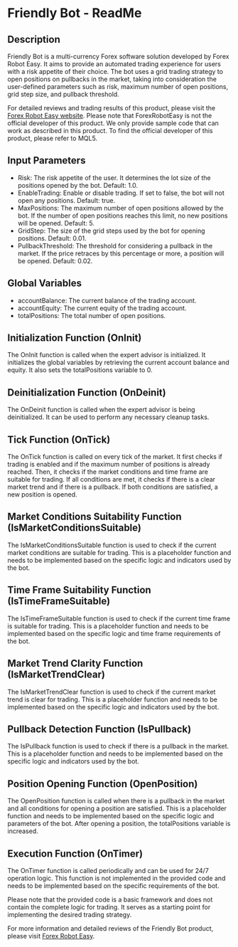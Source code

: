 # Friendly Bot - ReadMe

## Description
Friendly Bot is a multi-currency Forex software solution developed by Forex Robot Easy. It aims to provide an automated trading experience for users with a risk appetite of their choice. The bot uses a grid trading strategy to open positions on pullbacks in the market, taking into consideration the user-defined parameters such as risk, maximum number of open positions, grid step size, and pullback threshold.

For detailed reviews and trading results of this product, please visit the [Forex Robot Easy website](https://forexroboteasy.com/forex-robot-review/friendly-bot-review-a-multi-currency-forex-software-solution/). Please note that ForexRobotEasy is not the official developer of this product. We only provide sample code that can work as described in this product. To find the official developer of this product, please refer to MQL5.

## Input Parameters
- Risk: The risk appetite of the user. It determines the lot size of the positions opened by the bot. Default: 1.0.
- EnableTrading: Enable or disable trading. If set to false, the bot will not open any positions. Default: true.
- MaxPositions: The maximum number of open positions allowed by the bot. If the number of open positions reaches this limit, no new positions will be opened. Default: 5.
- GridStep: The size of the grid steps used by the bot for opening positions. Default: 0.01.
- PullbackThreshold: The threshold for considering a pullback in the market. If the price retraces by this percentage or more, a position will be opened. Default: 0.02.

## Global Variables
- accountBalance: The current balance of the trading account.
- accountEquity: The current equity of the trading account.
- totalPositions: The total number of open positions.

## Initialization Function (OnInit)
The OnInit function is called when the expert advisor is initialized. It initializes the global variables by retrieving the current account balance and equity. It also sets the totalPositions variable to 0.

## Deinitialization Function (OnDeinit)
The OnDeinit function is called when the expert advisor is being deinitialized. It can be used to perform any necessary cleanup tasks.

## Tick Function (OnTick)
The OnTick function is called on every tick of the market. It first checks if trading is enabled and if the maximum number of positions is already reached. Then, it checks if the market conditions and time frame are suitable for trading. If all conditions are met, it checks if there is a clear market trend and if there is a pullback. If both conditions are satisfied, a new position is opened.

## Market Conditions Suitability Function (IsMarketConditionsSuitable)
The IsMarketConditionsSuitable function is used to check if the current market conditions are suitable for trading. This is a placeholder function and needs to be implemented based on the specific logic and indicators used by the bot.

## Time Frame Suitability Function (IsTimeFrameSuitable)
The IsTimeFrameSuitable function is used to check if the current time frame is suitable for trading. This is a placeholder function and needs to be implemented based on the specific logic and time frame requirements of the bot.

## Market Trend Clarity Function (IsMarketTrendClear)
The IsMarketTrendClear function is used to check if the current market trend is clear for trading. This is a placeholder function and needs to be implemented based on the specific logic and indicators used by the bot.

## Pullback Detection Function (IsPullback)
The IsPullback function is used to check if there is a pullback in the market. This is a placeholder function and needs to be implemented based on the specific logic and indicators used by the bot.

## Position Opening Function (OpenPosition)
The OpenPosition function is called when there is a pullback in the market and all conditions for opening a position are satisfied. This is a placeholder function and needs to be implemented based on the specific logic and parameters of the bot. After opening a position, the totalPositions variable is increased.

## Execution Function (OnTimer)
The OnTimer function is called periodically and can be used for 24/7 operation logic. This function is not implemented in the provided code and needs to be implemented based on the specific requirements of the bot.

Please note that the provided code is a basic framework and does not contain the complete logic for trading. It serves as a starting point for implementing the desired trading strategy.

For more information and detailed reviews of the Friendly Bot product, please visit [Forex Robot Easy](https://forexroboteasy.com/forex-robot-review/friendly-bot-review-a-multi-currency-forex-software-solution/).
